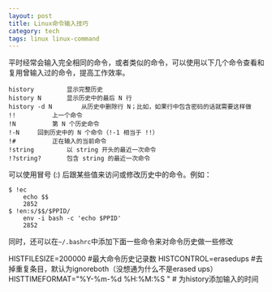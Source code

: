 ```yaml
---
layout: post
title: Linux命令输入技巧
category: tech
tags: linux linux-command
---
```


平时经常会输入完全相同的命令，或者类似的命令，可以使用以下几个命令查看和复用曾输入过的命令，提高工作效率。

	history			显示完整历史
	history N		显示历史中的最后 N 行
	history -d N		从历史中删除行 N；比如，如果行中包含密码的话就需要这样做
	!!			上一个命令
	!N			第 N 个历史命令
	!-N		回到历史中的 N 个命令（!-1 相当于 !!）
	!#			正在输入的当前命令
	!string			以 string 开头的最近一次命令
	!?string?		包含 string 的最近一次命令




可以使用冒号 (:) 后跟某些值来访问或修改历史中的命令。例如：

	$ !ec
		echo $$
		2852
	$ !en:s/$$/$PPID/
		env -i bash -c 'echo $PPID'
		2852
		
		
同时，还可以在`~/.bashrc`中添加下面一些命令来对命令历史做一些修改

HISTFILESIZE=200000 #最大命令历史记录数
HISTCONTROL=erasedups #去掉重复条目，默认为ignoreboth（没想通为什么不是erased ups）
HISTTIMEFORMAT="%Y-%m-%d %H:%M:%S " # 为history添加输入的时间